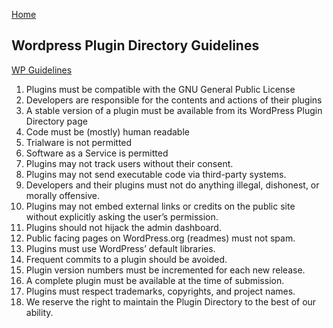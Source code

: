[Home](../README.md)
## Wordpress Plugin Directory Guidelines 

[WP Guidelines](https://developer.wordpress.org/plugins/wordpress-org/detailed-plugin-guidelines/)

1. Plugins must be compatible with the GNU General Public License
2. Developers are responsible for the contents and actions of their plugins
3. A stable version of a plugin must be available from its WordPress Plugin Directory page
4. Code must be (mostly) human readable
5. Trialware is not permitted
6. Software as a Service is permitted
7. Plugins may not track users without their consent.
8. Plugins may not send executable code via third-party systems.
9. Developers and their plugins must not do anything illegal, dishonest, or morally offensive.
10. Plugins may not embed external links or credits on the public site without explicitly asking the user’s permission.
11. Plugins should not hijack the admin dashboard.
12. Public facing pages on WordPress.org (readmes) must not spam.
13. Plugins must use WordPress’ default libraries.
14. Frequent commits to a plugin should be avoided.
15. Plugin version numbers must be incremented for each new release.
16. A complete plugin must be available at the time of submission.
17. Plugins must respect trademarks, copyrights, and project names.
18. We reserve the right to maintain the Plugin Directory to the best of our ability. 


